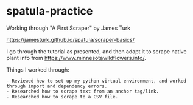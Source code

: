 # spatula-practice
Working through "A First Scraper" by James Turk

https://jamesturk.github.io/spatula/scraper-basics/

I go through the tutorial as presented, and then adapt it to scrape native plant info from https://www.minnesotawildflowers.info/. 

Things I worked through: 

    - Reviewed how to set up my python virtual environment, and worked through import and dependency errors.
    - Researched how to scrape text from an anchor tag/link.
    - Researched how to scrape to a CSV file.
